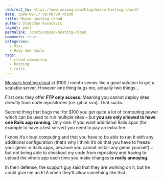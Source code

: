 ```yaml
---
redirect_to: https://www.axiomq.com/blog/mosso-hosting-cloud/
date: 2008-09-17 09:00:00 +0100
title: Mosso hosting cloud
author: Slobodan Kovačević
layout: post
permalink: /posts/mosso-hosting-cloud
comments: true
categories:
  - Misc
  - Ruby and Rails
tags:
  - cloud computing
  - hosting
  - rails
---
```

<a class="external" href="http://www.mosso.com/">Mosso&#8217;s hosting cloud</a>
at $100 / month seems like a good solution to get a scalable server. However one thing bugs me, actually two things&#8230;

First one: they offer **FTP only access**. Meaning you cannot deploy sites directly from code repositories (i.e. git or svn). That sucks.

Second thing that bugs me: for $100 you get quite a lot of computing power which can be used to run multiple sites &#8211; but **you are only allowed to have one Rails app running**. Only one. If you want additional Rails apps (for example to have a test server) you need to pay an extra fee.

I know it&#8217;s cloud computing and that you have to be able to run it with any additional configuration (that&#8217;s why I think it&#8217;s ok that you have to freeze your gems in Rails apps, because you cannot install any gems yourself)&#8230; but not being able to checkout my code from repository and having to upload the whole app each time you make changes **is really annoying**.

In their defense, the support guy said that they are working on it, but he could give me an ETA when they&#8217;ll allow something like that.
